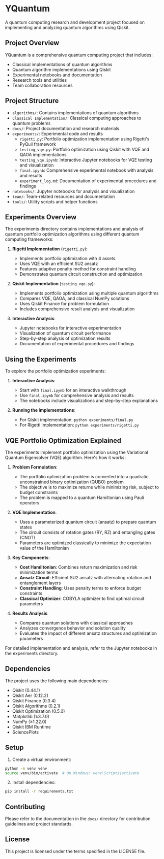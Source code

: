 # YQuantum

A quantum computing research and development project focused on implementing and analyzing quantum algorithms using Qiskit.

## Project Overview

YQuantum is a comprehensive quantum computing project that includes:
- Classical implementations of quantum algorithms
- Quantum algorithm implementations using Qiskit
- Experimental notebooks and documentation
- Research tools and utilities
- Team collaboration resources

## Project Structure

- `algorithms/`: Contains implementations of quantum algorithms
- `Classical Implementation/`: Classical computing approaches to quantum problems
- `docs/`: Project documentation and research materials
- `experiments/`: Experimental code and results
  - `rigetti.py`: Portfolio optimization implementation using Rigetti's PyQuil framework
  - `testing_vqe.py`: Portfolio optimization using Qiskit with VQE and QAOA implementations
  - `testing_vqe.ipynb`: Interactive Jupyter notebooks for VQE testing and visualization
  - `final.ipynb`: Comprehensive experimental notebook with analysis and results
  - `experiment_log.md`: Documentation of experimental procedures and findings
- `notebooks/`: Jupyter notebooks for analysis and visualization
- `team/`: Team-related resources and documentation
- `tools/`: Utility scripts and helper functions

## Experiments Overview

The experiments directory contains implementations and analysis of quantum portfolio optimization algorithms using different quantum computing frameworks:

1. **Rigetti Implementation** (`rigetti.py`):
   - Implements portfolio optimization with 4 assets
   - Uses VQE with an efficient SU2 ansatz
   - Features adaptive penalty method for constraint handling
   - Demonstrates quantum circuit construction and optimization

2. **Qiskit Implementation** (`testing_vqe.py`):
   - Implements portfolio optimization using multiple quantum algorithms
   - Compares VQE, QAOA, and classical NumPy solutions
   - Uses Qiskit Finance for problem formulation
   - Includes comprehensive result analysis and visualization

3. **Interactive Analysis**:
   - Jupyter notebooks for interactive experimentation
   - Visualization of quantum circuit performance
   - Step-by-step analysis of optimization results
   - Documentation of experimental procedures and findings

## Using the Experiments

To explore the portfolio optimization experiments:

1. **Interactive Analysis**:
   - Start with `final.ipynb` for an interactive walkthrough
   - Use `final.ipynb` for comprehensive analysis and results
   - The notebooks include visualizations and step-by-step explanations

2. **Running the Implementations**:
   - For Qiskit implementation: `python experiments/final.py`
   - For Rigetti implementation: `python experiments/rigetti.py`

## VQE Portfolio Optimization Explained

The experiments implement portfolio optimization using the Variational Quantum Eigensolver (VQE) algorithm. Here's how it works:

1. **Problem Formulation**:
   - The portfolio optimization problem is converted into a quadratic unconstrained binary optimization (QUBO) problem
   - The objective is to maximize returns while minimizing risk, subject to budget constraints
   - The problem is mapped to a quantum Hamiltonian using Pauli operators

2. **VQE Implementation**:
   - Uses a parameterized quantum circuit (ansatz) to prepare quantum states
   - The circuit consists of rotation gates (RY, RZ) and entangling gates (CNOT)
   - Parameters are optimized classically to minimize the expectation value of the Hamiltonian

3. **Key Components**:
   - **Cost Hamiltonian**: Combines return maximization and risk minimization terms
   - **Ansatz Circuit**: Efficient SU2 ansatz with alternating rotation and entanglement layers
   - **Constraint Handling**: Uses penalty terms to enforce budget constraints
   - **Classical Optimizer**: COBYLA optimizer to find optimal circuit parameters

4. **Results Analysis**:
   - Compares quantum solutions with classical approaches
   - Analyzes convergence behavior and solution quality
   - Evaluates the impact of different ansatz structures and optimization parameters

For detailed implementation and analysis, refer to the Jupyter notebooks in the experiments directory.

## Dependencies

The project uses the following main dependencies:
- Qiskit (0.44.1)
- Qiskit Aer (0.12.2)
- Qiskit Finance (0.3.4)
- Qiskit Algorithms (0.2.1)
- Qiskit Optimization (0.5.0)
- Matplotlib (≥3.7.0)
- NumPy (≥1.22.0)
- Qiskit IBM Runtime
- SciencePlots

## Setup

1. Create a virtual environment:
```bash
python -m venv venv
source venv/bin/activate  # On Windows: venv\Scripts\activate
```

2. Install dependencies:
```bash
pip install -r requirements.txt
```

## Contributing

Please refer to the documentation in the `docs/` directory for contribution guidelines and project standards.

## License

This project is licensed under the terms specified in the LICENSE file.

